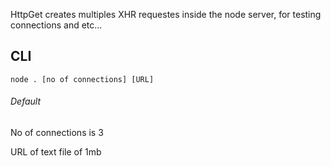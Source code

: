 HttpGet creates multiples XHR requestes inside the node server, for testing connections and etc...

## CLI
```
node . [no of connections] [URL]
```

###### Default

No of connections is 3

URL of text file of 1mb
